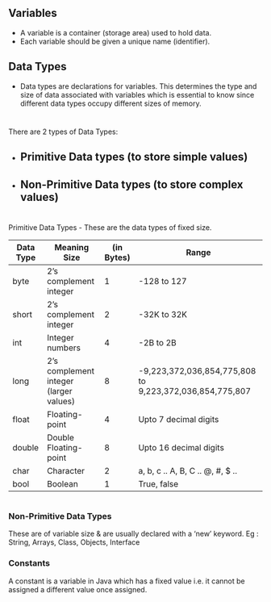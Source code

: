 ## Variables  
- A variable is a container (storage area) used to hold data.  
- Each variable should be given a unique name (identifier). 
## Data Types
- Data types are declarations for variables. This determines the type and size of  data associated with variables which is essential to know since different data  types occupy different sizes of memory.

#
There are 2 types of Data Types:  
- ## Primitive Data types (to store simple values)  
- ## Non-Primitive Data types (to store complex values)  
#

Primitive Data Types - These are the data types of fixed size.  
  
  

Data Type | Meaning Size | (in Bytes) | Range  
| --- | --- | --- | --- |
byte | 2’s complement integer | 1 | -128 to 127  
short | 2’s complement integer | 2 | -32K to 32K
int  | Integer numbers | 4 | -2B to 2B
long | 2’s complement integer (larger values) | 8 | -9,223,372,036,854,775,808 to 9,223,372,036,854,775,807
float  | Floating-point  | 4 | Upto 7 decimal digits
double  | Double Floating-point  | 8 | Upto 16 decimal digits
char  | Character  | 2 | a, b, c ..   A, B, C ..   @, #, $ ..
bool  | Boolean  | 1 | True, false
# 

### Non-Primitive Data Types

These are of variable size & are usually declared with a ‘new’ keyword.
Eg : String, Arrays, Class, Objects, Interface


### Constants

A constant is a variable in Java which has a fixed value i.e. it cannot be assigned a different value once assigned.
